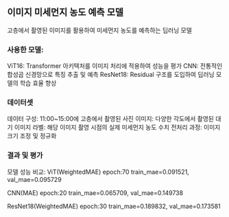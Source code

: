 ## 이미지 미세먼지 농도 예측 모델

고층에서 촬영된 이미지를 활용하여 미세먼지 농도를 예측하는 딥러닝 모델

### 사용한 모델:
ViT16: Transformer 아키텍처를 이미지 처리에 적용하여 성능을 평가
CNN: 전통적인 합성곱 신경망으로 특징 추출 및 예측
ResNet18: Residual 구조를 도입하여 딥러닝 모델의 학습 효율 향상

### 데이터셋
데이터 구성: 11:00~15:00에 고층에서 촬영된 사진
이미지: 다양한 각도에서 촬영된 대기 이미지
라벨: 해당 이미지 촬영 시점의 실제 미세먼지 농도 수치
전처리 과정:
이미지 크기 조정 및 정규화

### 결과 및 평가
모델 성능 비교:
ViT(WeightedMAE)
epoch:70
train_mae=0.091521, val_mae=0.095729

CNN(MAE)
epoch:20
train_mae=0.065709, val_mae=0.149738

ResNet18(WeightedMAE)
epoch:30
train_mae=0.189832, val_mae=0.173581
